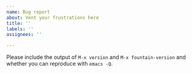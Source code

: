 ```yaml
---
name: Bug report
about: Vent your frustrations here
title: ''
labels: ''
assignees: ''

---
```


Please include the output of `M-x version` and `M-x fountain-version` and whether you can reproduce with `emacs -Q`.
